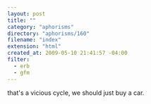 ```yaml
---
layout: post
title: ""
category: "aphorisms"
directory: "aphorisms/160"
filename: "index"
extension: "html"
created_at: 2009-05-10 21:41:57 -04:00
filter:
  - erb
  - gfm
---
```


that's a vicious cycle, we should just buy a car.
